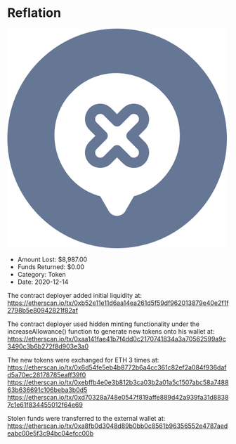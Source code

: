 # Reflation
![Reflation](/rektimages/Reflation.png)
- Amount Lost: $8,987.00
- Funds Returned: $0.00
- Category: Token
- Date: 2020-12-14

The contract deployer added initial liquidity at:  
https://etherscan.io/tx/0xb52e11e11d6aa14ea261d5f59df962013879e40e2f1f2798b5e80942821f82af  
  
The contract deployer used hidden minting functionality under the increaseAllowance() function to generate new tokens onto his wallet at:  
https://etherscan.io/tx/0xaa141fae41b7f4dd0c2170741834a3a70562599a9c3490c3b6b272f8d903e3a0  
  
The new tokens were exchanged for ETH 3 times at:  
https://etherscan.io/tx/0x6d54fe5eb4b8772b6a4cc361c82ef2a084f936dafd5a70ec28178785eaff39f0  
https://etherscan.io/tx/0xebffb4e0e3b812b3ca03b2a01a5c1507abc58a748863b636691c106beba3b0d5  
https://etherscan.io/tx/0xd70328a748e0547f819affe889d42a939fa31d88387c1e61f834455012f64e69  
  
Stolen funds were transferred to the external wallet at:  
https://etherscan.io/tx/0xa8fb0d3048d89b0bb0c8561b96356552e4787aedeabc00e5f3c94bc04efcc00b



